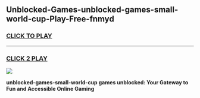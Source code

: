 
## Unblocked-Games-unblocked-games-small-world-cup-Play-Free-fnmyd
<h3>
<a href="https://premium76.site?title=unblocked-games-small-world-cup&ref=23A">CLICK TO PLAY</a></h3>
<hr>

<h3>
<a href="https://premium76.site?title=unblocked-games-small-world-cup&ref=23A">CLICK 2 PLAY</a>
  
</h3>

<a href="https://premium76.site?title=unblocked-games-small-world-cup&ref=23A"><img src="https://clearcache.store/games.png"></a>


**unblocked-games-small-world-cup games unblocked: Your Gateway to Fun and Accessible Online Gaming**
